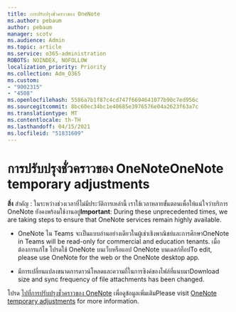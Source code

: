 ```yaml
---
title: การปรับปรุงชั่วคราวของ OneNote
ms.author: pebaum
author: pebaum
manager: scotv
ms.audience: Admin
ms.topic: article
ms.service: o365-administration
ROBOTS: NOINDEX, NOFOLLOW
localization_priority: Priority
ms.collection: Adm_O365
ms.custom:
- "9002315"
- "4508"
ms.openlocfilehash: 5586a7b1f87c4cd747f6694641077b90c7ed956c
ms.sourcegitcommit: 8bc60ec34bc1e40685e3976576e04a2623f63a7c
ms.translationtype: MT
ms.contentlocale: th-TH
ms.lasthandoff: 04/15/2021
ms.locfileid: "51831609"
---
```

# <a name="onenote-temporary-adjustments"></a><span data-ttu-id="296a4-102">การปรับปรุงชั่วคราวของ OneNote</span><span class="sxs-lookup"><span data-stu-id="296a4-102">OneNote temporary adjustments</span></span>

<span data-ttu-id="296a4-103">**สิ่ง** สําคัญ : ในระหว่างช่วงเวลาที่ไม่มีประวัติการเหล่านี้ เราใช้เวลาหลายขั้นตอนเพื่อให้แน่ใจว่าบริการ OneNote ยังคงพร้อมใช้งานอยู่</span><span class="sxs-lookup"><span data-stu-id="296a4-103">**Important**: During these unprecedented times, we are taking steps to ensure that OneNote services remain highly available.</span></span>

- <span data-ttu-id="296a4-104">OneNote ใน Teams จะเป็นแบบอ่านอย่างเดียวในผู้เช่าเชิงพาณิชย์และการศึกษา</span><span class="sxs-lookup"><span data-stu-id="296a4-104">OneNote in Teams will be read-only for commercial and education tenants.</span></span> <span data-ttu-id="296a4-105">เมื่อต้องการแก้ไข โปรดใช้ OneNote บนเว็บหรือแอป OneNote บนเดสก์ท็อป</span><span class="sxs-lookup"><span data-stu-id="296a4-105">To edit, please use OneNote for the web or the OneNote desktop app.</span></span>

- <span data-ttu-id="296a4-106">มีการเปลี่ยนแปลงขนาดการดาวน์โหลดและความถี่ในการซิงค์ของไฟล์ที่แนบมา</span><span class="sxs-lookup"><span data-stu-id="296a4-106">Download size and sync frequency of file attachments has been changed.</span></span>

<span data-ttu-id="296a4-107">โปรด [ไปที่การปรับปรุงชั่วคราวของ OneNote](https://techcommunity.microsoft.com/t5/onenote-service-updates/awareness-of-temporary-adjustments-in-microsoft-onenote/m-p/1248100) เพื่อดูข้อมูลเพิ่มเติม</span><span class="sxs-lookup"><span data-stu-id="296a4-107">Please visit [OneNote temporary adjustments](https://techcommunity.microsoft.com/t5/onenote-service-updates/awareness-of-temporary-adjustments-in-microsoft-onenote/m-p/1248100) for more information.</span></span>
